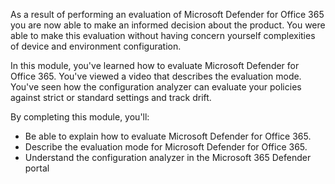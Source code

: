 As a result of performing an evaluation of Microsoft Defender for Office 365 you are now able to make an informed decision about the product. You were able to make this evaluation without having concern yourself complexities of device and environment configuration.

In this module, you've learned how to evaluate Microsoft Defender for Office 365. You've viewed a video that describes the evaluation mode. You've seen how the configuration analyzer can evaluate your policies against strict or standard settings and track drift.

By completing this module, you'll:

- Be able to explain how to evaluate Microsoft Defender for Office 365.
- Describe the evaluation mode for Microsoft Defender for Office 365.
- Understand the configuration analyzer in the Microsoft 365 Defender portal
